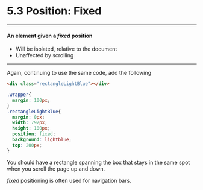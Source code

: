 # 5.3 Position: Fixed

---

#### An element given a _fixed_ position

* Will be isolated, relative to the document
* Unaffected by scrolling

---

Again, continuing to use the same code, add the following

```html
<div class="rectangleLightBlue"></div>
```

```css
.wrapper{
  margin: 100px;
}
.rectangleLightBlue{
  margin: 0px;
  width: 792px;
  height: 100px;
  position: fixed;
  background: lightblue;
  top: 200px;
}
```

You should have a rectangle spanning the box that stays in the same spot when you scroll the page up and down.

_fixed_ positioning is often used for navigation bars.

